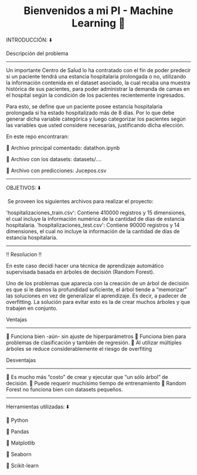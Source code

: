 # <h1 align=center> **Bienvenidos a mi PI - Machine Learning** :construction_worker:</h1>

INTRODUCCIÓN: :arrow_down:

Descripción del problema 
***
Un importante Centro de Salud lo ha contratado con el fin de poder predecir si un paciente tendrá una estancia hospitalaria prolongada o no, utilizando la información contenida en el dataset asociado, la cual recaba una muestra histórica de sus pacientes, para poder administrar la demanda de camas en el hospital según la condición de los pacientes recientemente ingresados.

Para esto, se define que un paciente posee estancia hospitalaria prolongada si ha estado hospitalizado más de 8 días. Por lo que debe generar dicha variable categórica y luego categorizar los pacientes según las variables que usted considere necesarias, justificando dicha elección.​

En este repo encontraran:

🔸 Archivo principal comentado: datathon.ipynb

🔸 Archivo con los datasets: datasets/....

🔸 Archivo con predicciones: Jucepos.csv

***
OBJETIVOS: :arrow_down:

​ Se proveen los siguientes archivos para realizar el proyecto:

'hospitalizaciones_train.csv': Contiene 410000 registros y 15 dimensiones, el cual incluye la información numérica de la cantidad de días de estancia hospitalaria.
'hospitalizaciones_test.csv': Contiene 90000 registros y 14 dimensiones, el cual no incluye la información de la cantidad de días de estancia hospitalaria.​

***
:bangbang: Resolucion :bangbang:

En este caso decidi hacer una técnica de aprendizaje automático supervisada basada en árboles de decisión (Random Forest).

Uno de los problemas que aparecía con la creación de un árbol de decisión es que si le damos la profundidad suficiente, el árbol tiende a “memorizar” las soluciones en vez de generalizar el aprendizaje. Es decir, a padecer de overfitting. La solución para evitar esto es la de crear muchos árboles y que trabajen en conjunto.

Ventajas
***
🔸 Funciona bien -aún- sin ajuste de hiperparámetros
🔸 Funciona bien para problemas de clasificación y también de regresión.
🔸 Al utilizar múltiples árboles se reduce considerablemente el riesgo de overfiting

Desventajas
***
🔸 Es mucho más “costo” de crear y ejecutar que “un sólo árbol” de decisión.
🔸 Puede requerir muchísimo tiempo de entrenamiento
🔸 Random Forest no funciona bien con datasets pequeños.

***
Herramientas utilizadas: :arrow_down:

🔸 Python

🔸 Pandas

🔸 Matplotlib

🔸 Seaborn

🔸 Scikit-learn

